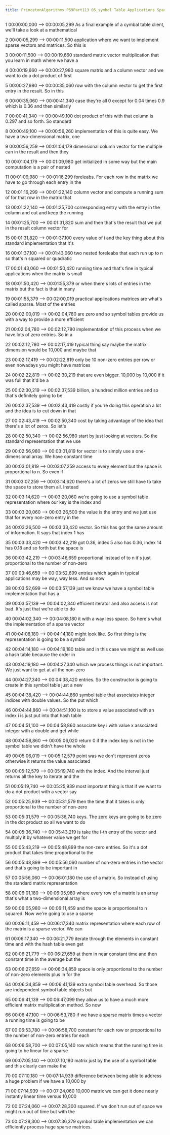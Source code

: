 ```yaml
---
title: PrincetonAlgorithms P59Part113 05_symbol Table Applications Sparse Vectors Optional
---
```


1
00:00:00,000 --> 00:00:05,299
As a final example of a cymbal table client, we'll take a look at a mathematical

2
00:00:05,299 --> 00:00:11,500
application where we want to implement sparse vectors and matrices. So this is

3
00:00:11,500 --> 00:00:19,660
standard matrix vector multiplication that you learn in math where we have a

4
00:00:19,660 --> 00:00:27,980
square matrix and a column vector and we want to do a dot product of first

5
00:00:27,980 --> 00:00:35,060
row with the column vector to get the first entry in the result. So in this

6
00:00:35,060 --> 00:00:41,340
case they're all 0 except for 0.04 times 0.9 which is 0.36 and then similarly

7
00:00:41,340 --> 00:00:49,100
dot product of this with that column is 0.297 and so forth. So standard

8
00:00:49,100 --> 00:00:56,260
implementation of this is quite easy. We have a two-dimensional matrix, one

9
00:00:56,259 --> 00:01:04,179
dimensional column vector for the multiple can in the result and then they

10
00:01:04,179 --> 00:01:09,980
get initialized in some way but the main computation is a pair of nested

11
00:01:09,980 --> 00:01:16,299
foreleabs. For each row in the matrix we have to go through each entry in the

12
00:01:16,299 --> 00:01:22,140
column vector and compute a running sum of for that row in the matrix that

13
00:01:22,140 --> 00:01:25,700
corresponding entry with the entry in the column and out and keep the running

14
00:01:25,700 --> 00:01:31,820
sum and then that's the result that we put in the result column vector for

15
00:01:31,820 --> 00:01:37,100
every value of i and the key thing about this standard implementation that it's

16
00:01:37,100 --> 00:01:43,060
two nested foreleabs that each run up to n so that's n squared or quadratic

17
00:01:43,060 --> 00:01:50,420
running time and that's fine in typical applications when the matrix is small

18
00:01:50,420 --> 00:01:55,379
or when there's lots of entries in the matrix but the fact is that in many

19
00:01:55,379 --> 00:02:00,019
practical applications matrices are what's called sparse. Most of the entries

20
00:02:00,019 --> 00:02:04,780
are zero and so symbol tables provide us with a way to provide a more efficient

21
00:02:04,780 --> 00:02:12,780
implementation of this process when we have lots of zero entries. So in a

22
00:02:12,780 --> 00:02:17,419
typical thing say maybe the matrix dimension would be 10,000 and maybe that

23
00:02:17,419 --> 00:02:22,819
only be 10 non-zero entries per row or even nowadays you might have matrices

24
00:02:22,819 --> 00:02:30,219
that are even bigger. 10,000 by 10,000 if it was full that it'd be a

25
00:02:30,219 --> 00:02:37,539
billion, a hundred million entries and so that's definitely going to be

26
00:02:37,539 --> 00:02:43,419
costly if you're doing this operation a lot and the idea is to cut down in that

27
00:02:43,419 --> 00:02:50,340
cost by taking advantage of the idea that there's a lot of zeros. So let's

28
00:02:50,340 --> 00:02:56,980
start by just looking at vectors. So the standard representation that we use

29
00:02:56,980 --> 00:03:01,819
for vector is to simply use a one-dimensional array. We have constant time

30
00:03:01,819 --> 00:03:07,259
access to every element but the space is proportional to n. So even if

31
00:03:07,259 --> 00:03:14,620
there's a lot of zeros we still have to take the space to store them all. Instead

32
00:03:14,620 --> 00:03:20,060
we're going to use a symbol table representation where our key is the index and

33
00:03:20,060 --> 00:03:26,500
the value is the entry and we just use that for every non-zero entry in the

34
00:03:26,500 --> 00:03:33,420
vector. So this has got the same amount of information. It says that index 1 has

35
00:03:33,420 --> 00:03:42,219
got 0.36, index 5 also has 0.36, index 14 has 0.18 and so forth but the space is

36
00:03:42,219 --> 00:03:46,659
proportional instead of to n it's just proportional to the number of non-zero

37
00:03:46,659 --> 00:03:52,699
entries which again in typical applications may be way, way less. And so now

38
00:03:52,699 --> 00:03:57,139
just we know we have a symbol table implementation that has a

39
00:03:57,139 --> 00:04:02,340
efficient iterator and also access is not bad. It's just that we're able to do

40
00:04:02,340 --> 00:04:08,180
it with a way less space. So here's what the implementation of a sparse vector

41
00:04:08,180 --> 00:04:14,180
might look like. So first thing is the representation is going to be a symbol

42
00:04:14,180 --> 00:04:19,180
table and in this case we might as well use a hash table because the order in

43
00:04:19,180 --> 00:04:27,340
which we process things is not important. We just want to get at all the non-zero

44
00:04:27,340 --> 00:04:38,420
entries. So the constructor is going to create in this symbol table just a new

45
00:04:38,420 --> 00:04:44,860
symbol table that associates integer indices with double values. So the put which

46
00:04:44,860 --> 00:04:51,100
is to store a value associated with an index i is just put into that hash table

47
00:04:51,100 --> 00:04:58,860
associate key i with value x associated integer with a double and get while

48
00:04:58,860 --> 00:05:06,020
return 0 if the index key is not in the symbol table we didn't have the whole

49
00:05:06,019 --> 00:05:12,579
point was we don't represent zeros otherwise it returns the value associated

50
00:05:12,579 --> 00:05:19,740
with the index. And the interval just returns all the key to iterate and the

51
00:05:19,740 --> 00:05:25,939
most important thing is that if we want to do a dot product with a vector say

52
00:05:25,939 --> 00:05:31,579
then the time that it takes is only proportional to the number of non-zero

53
00:05:31,579 --> 00:05:36,740
keys. The zero keys are going to be zero in the dot product so all we want to do

54
00:05:36,740 --> 00:05:43,219
is take the i-th entry of the vector and multiply it by whatever value we get for

55
00:05:43,219 --> 00:05:48,899
the non-zero entries. So it's a dot product that takes time proportional to the

56
00:05:48,899 --> 00:05:56,060
number of non-zero entries in the vector and that's going to be important in

57
00:05:56,060 --> 00:06:01,180
the use of a matrix. So instead of using the standard matrix representation

58
00:06:01,180 --> 00:06:05,980
where every row of a matrix is an array that's what a two-dimensional array is

59
00:06:05,980 --> 00:06:11,459
and the space is proportional to n squared. Now we're going to use a sparse

60
00:06:11,459 --> 00:06:17,340
matrix representation where each row of the matrix is a sparse vector. We can

61
00:06:17,340 --> 00:06:21,779
iterate through the elements in constant time and with the hash table even get

62
00:06:21,779 --> 00:06:27,659
at them in near constant time and then constant time in the average but the

63
00:06:27,659 --> 00:06:34,859
space is only proportional to the number of non-zero elements plus in for the

64
00:06:34,859 --> 00:06:41,139
extra symbol table overhead. So those are independent symbol table objects but

65
00:06:41,139 --> 00:06:47,099
they allow us to have a much more efficient matrix multiplication method. So now

66
00:06:47,100 --> 00:06:53,780
if we have a sparse matrix times a vector a running time is going to be

67
00:06:53,780 --> 00:06:58,700
constant for each row or proportional to the number of non-zero entries for each

68
00:06:58,700 --> 00:07:05,140
row which means that the running time is going to be linear for a sparse

69
00:07:05,140 --> 00:07:10,180
matrix just by the use of a symbol table and this clearly can make the

70
00:07:10,180 --> 00:07:14,939
difference between being able to address a huge problem if we have a 10,000 by

71
00:07:14,939 --> 00:07:24,060
10,000 matrix we can get it done nearly instantly linear time versus 10,000

72
00:07:24,060 --> 00:07:28,300
squared. If we don't run out of space we might run out of time but with the

73
00:07:28,300 --> 00:07:36,379
symbol table implementation we can efficiently process huge sparse matrices.

